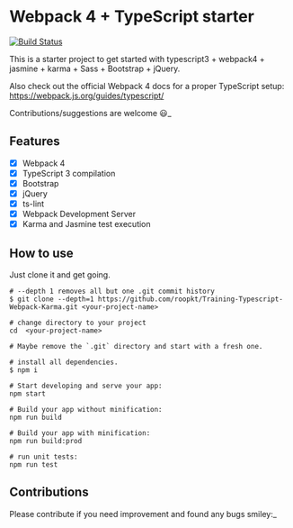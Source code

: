 # Webpack 4 + TypeScript starter

[![Build Status](https://travis-ci.org/roopkt/Training-Typescript-Webpack-Karma.svg?branch=master)](https://travis-ci.org/roopkt/Training-Typescript-Webpack-Karma)

This is a starter project to get started with typescript3 + webpack4 + jasmine + karma + Sass + Bootstrap + jQuery.

Also check out the official Webpack 4 docs for a proper TypeScript setup: https://webpack.js.org/guides/typescript/

Contributions/suggestions are welcome :smiley:_

## Features

- [x] Webpack 4
- [x] TypeScript 3 compilation
- [x] Bootstrap
- [x] jQuery
- [x] ts-lint
- [x] Webpack Development Server
- [x] Karma and Jasmine test execution

## How to use

Just clone it and get going.

```
# --depth 1 removes all but one .git commit history
$ git clone --depth=1 https://github.com/roopkt/Training-Typescript-Webpack-Karma.git <your-project-name>

# change directory to your project
cd  <your-project-name>

# Maybe remove the `.git` directory and start with a fresh one.

# install all dependencies.
$ npm i

# Start developing and serve your app:
npm start

# Build your app without minification:
npm run build

# Build your app with minification:
npm run build:prod

# run unit tests:
npm run test
```

## Contributions

Please contribute if you need improvement and found any bugs smiley:_
